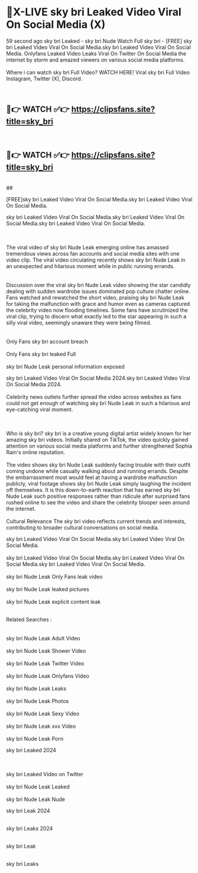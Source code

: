 # 🔴X-LIVE sky bri Leaked Video Viral On Social Media (X)<br>


59 second ago sky bri Leaked  - sky bri Nude  Watch Full sky bri - [FREE] sky bri Leaked Video Viral On Social Media.sky bri Leaked Video Viral On Social Media.   Onlyfans Leaked Video Leaks Viral On Twitter On Social Media the internet by storm and amazed viewers on various social media platforms. <br><br>
Where i can watch sky bri Full Video? WATCH HERE! Viral sky bri Full Video Instagram, Twitter (X), Discord. <br>


 <br>

##  🔴👉 WATCH ✅👉  <a href="https://clipsfans.site?title=sky_bri&ref=git">https://clipsfans.site?title=sky_bri</a> <br>
  <br>

##  🔴👉 WATCH ✅👉  <a href="https://clipsfans.site?title=sky_bri&ref=git">https://clipsfans.site?title=sky_bri</a> <br>
  <br>
  ##



[FREE]sky bri Leaked Video Viral On Social Media.sky bri Leaked Video Viral On Social Media. <br>

sky bri Leaked Video Viral On Social Media.sky bri Leaked Video Viral On Social Media.sky bri Leaked Video Viral On Social Media. <br>


  <br>

  <br>
The viral video of sky bri Nude Leak emerging online has amassed tremendous views across fan accounts and social media sites with one video clip. The viral video circulating recently shows sky bri Nude Leak in an unexpected and hilarious moment while in public running errands.<br>
<br>


<br>
Discussion over the viral sky bri Nude Leak video showing the star candidly dealing with sudden wardrobe issues dominated pop culture chatter online. Fans watched and rewatched the short video, praising sky bri Nude Leak for taking the malfunction with grace and humor even as cameras captured the celebrity video now flooding timelines. Some fans have scrutinized the viral clip, trying to discern what exactly led to the star appearing in such a silly viral video, seemingly unaware they were being filmed.<br>
<br>
<br> 
Only Fans sky bri account breach<br>
<br>
Only Fans sky bri leaked Full <br>
<br>
sky bri Nude Leak personal information exposed<br>

sky bri Leaked Video Viral On Social Media 2024.sky bri Leaked Video Viral On Social Media 2024. <br>
<br>
Celebrity news outlets further spread the video across websites as fans could not get enough of watching sky bri Nude Leak in such a hilarious and eye-catching viral moment.<br>
<br>

<br>
Who is sky bri? sky bri is a creative young digital artist widely known for her amazing sky bri videos. Initially shared on TikTok, the video quickly gained attention on various social media platforms and further strengthened Sophia Rain's online reputation.<br>
<br>
The video shows sky bri Nude Leak suddenly facing trouble with their outfit coming undone while casually walking about and running errands. Despite the embarrassment most would feel at having a wardrobe malfunction publicly, viral footage shows sky bri Nude Leak simply laughing the incident off themselves. It is this down-to-earth reaction that has earned sky bri Nude Leak such positive responses rather than ridicule after surprised fans rushed online to see the video and share the celebrity blooper seen around the internet.<br>
<br>
Cultural Relevance The sky bri video reflects current trends and interests, contributing to broader cultural conversations on social media.<br>

sky bri Leaked Video Viral On Social Media.sky bri Leaked Video Viral On Social Media.<br>
<br>
sky bri Leaked Video Viral On Social Media.sky bri Leaked Video Viral On Social Media.sky bri Leaked Video Viral On Social Media.<br>
<br>
sky bri Nude Leak Only Fans leak video<br>
<br>
sky bri Nude Leak leaked pictures<br>
<br>
sky bri Nude Leak explicit content leak<br>


<br>
Related Searches :<br>
<br>

<br>
sky bri Nude Leak Adult Video<br>
<br>
sky bri Nude Leak Shower Video<br>
<br>
sky bri Nude Leak Twitter Video<br>
<br>
sky bri Nude Leak Onlyfans Video<br>
<br>
sky bri Nude Leak Leaks<br>
<br>
sky bri Nude Leak Photos<br>

<br>
sky bri Nude Leak Sexy Video<br>
<br>
sky bri Nude Leak xxx Video<br>
<br>
sky bri Nude Leak Porn<br>

sky bri  Leaked 2024 <br> <br>
<br>

sky bri Leaked Video on Twitter <br>
<br>
sky bri Nude Leak Leaked<br>
<br>
sky bri Nude Leak Nude<br>


sky bri  Leak 2024 <br> <br>



sky bri  Leaks 2024 <br> <br>



 
sky bri  Leak<br> <br>



sky bri  Leaks<br> <br>





</p>




 



</p>











